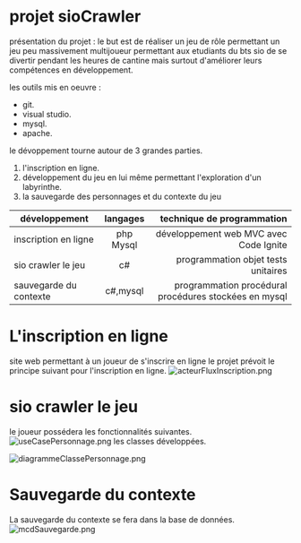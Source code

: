 # projet sioCrawler
présentation du projet : le but est de réaliser un jeu de rôle permettant un jeu peu massivement multijoueur permettant aux etudiants
du bts sio de se divertir pendant les heures de cantine mais surtout d'améliorer leurs compétences en développement.

les outils mis en oeuvre :
* git.
* visual studio.
* mysql.
* apache.

le dévoppement tourne autour de 3 grandes parties.
1. l'inscription en ligne.
2. développement du jeu en lui même permettant l'exploration d'un labyrinthe.
3. la sauvegarde des personnages et du contexte du jeu

|développement          |langages |technique de programmation                           |
|-----------------------|:-------:|----------------------------------------------------:|
|inscription en ligne   |php Mysql|développement web MVC avec Code Ignite               |
|sio crawler le jeu     |c#       |programmation objet tests unitaires                  |
|sauvegarde du contexte |c#,mysql |programmation procédural procédures stockées en mysql|

# L'inscription en ligne
site web permettant à un joueur de s'inscrire en ligne le projet prévoit le principe suivant pour l'inscription en ligne.
![acteurFluxInscription.png](http://image.noelshack.com/fichiers/2018/37/3/1536761964-acteurfluxinscription.png)
# sio crawler le jeu
le joueur possédera les fonctionnalités suivantes.
![useCasePersonnage.png](https://image.noelshack.com/fichiers/2018/37/3/1536762099-usecasepersonnage.png)
les classes développées.

![diagrammeClassePersonnage.png](http://image.noelshack.com/fichiers/2018/37/3/1536762094-diagrammeclassepersonnage.png)
# Sauvegarde du contexte
La sauvegarde du contexte se fera dans la base de données.
![mcdSauvegarde.png](http://image.noelshack.com/fichiers/2018/37/3/1536762097-mcdsauvegarde.png)


